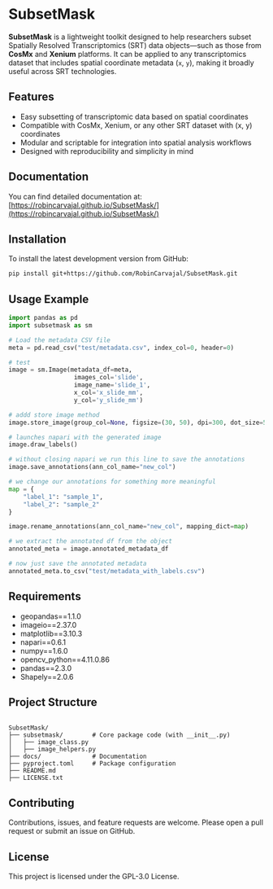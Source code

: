 # SubsetMask

**SubsetMask** is a lightweight toolkit designed to help researchers subset Spatially Resolved Transcriptomics (SRT) data objects—such as those from **CosMx** and **Xenium** platforms. It can be applied to any transcriptomics dataset that includes spatial coordinate metadata (`x`, `y`), making it broadly useful across SRT technologies.

## Features

* Easy subsetting of transcriptomic data based on spatial coordinates
* Compatible with CosMx, Xenium, or any other SRT dataset with (x, y) coordinates
* Modular and scriptable for integration into spatial analysis workflows
* Designed with reproducibility and simplicity in mind

## Documentation

You can find detailed documentation at: [https://robincarvajal.github.io/SubsetMask/](https://robincarvajal.github.io/SubsetMask/)


## Installation

To install the latest development version from GitHub:

```bash
pip install git+https://github.com/RobinCarvajal/SubsetMask.git
```

## Usage Example

```python
import pandas as pd
import subsetmask as sm

# Load the metadata CSV file
meta = pd.read_csv("test/metadata.csv", index_col=0, header=0) 

# test
image = sm.Image(metadata_df=meta, 
                  images_col='slide',
                  image_name='slide_1',
                  x_col='x_slide_mm',
                  y_col='y_slide_mm')

# addd store image method
image.store_image(group_col=None, figsize=(30, 50), dpi=300, dot_size=5, cmap='tab20')

# launches napari with the generated image
image.draw_labels()

# without closing napari we run this line to save the annotations
image.save_annotations(ann_col_name="new_col")

# we change our annotations for something more meaningful
map = {
    "label_1": "sample_1",
    "label_2": "sample_2"
}

image.rename_annotations(ann_col_name="new_col", mapping_dict=map)

# we extract the annotated df from the object
annotated_meta = image.annotated_metadata_df

# now just save the annotated metadata
annotated_meta.to_csv("test/metadata_with_labels.csv")

```

## Requirements

* geopandas==1.1.0
* imageio==2.37.0
* matplotlib==3.10.3
* napari==0.6.1
* numpy==1.6.0
* opencv_python==4.11.0.86
* pandas==2.3.0
* Shapely==2.0.6

## Project Structure

```

SubsetMask/
├── subsetmask/        # Core package code (with __init__.py)
│   ├── image_class.py
│   ├── image_helpers.py
├── docs/              # Documentation
├── pyproject.toml     # Package configuration
├── README.md
├── LICENSE.txt

```

## Contributing

Contributions, issues, and feature requests are welcome. Please open a pull request or submit an issue on GitHub.

## License

This project is licensed under the GPL-3.0 License.
